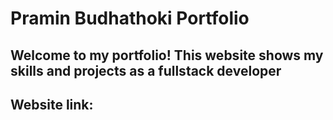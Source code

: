 # Pramin Budhathoki Portfolio

## Welcome to my portfolio! This website shows my skills and projects as a fullstack developer
## Website link: 
